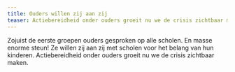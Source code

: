 ```yaml
---
title: Ouders willen zij aan zij
teaser: Actiebereidheid onder ouders groeit nu we de crisis zichtbaar maken
---
```


Zojuist de eerste groepen ouders gesproken op alle scholen. En masse enorme steun! Ze willen zij aan zij met scholen voor het belang van hun kinderen. Actiebereidheid onder ouders groeit nu we de crisis zichtbaar maken.
